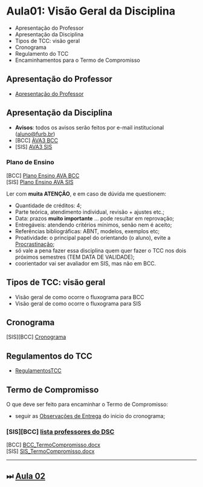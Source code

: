 <!-- \[INICIO] atualizar -->
[AVA3 BCC]: https://ava3.furb.br/course/view.php?id=31568 "AVA3 BCC"  
[Plano Ensino AVA BCC]: https://ava3.furb.br/course/view.php?id=31568&section=1 "Plano Ensino AVA BCC"  
[AVA3 SIS]: https://ava3.furb.br/course/view.php?id=31567 "AVA3 BCC"  
[Plano Ensino AVA SIS]: https://ava3.furb.br/course/view.php?id=31567&section=1 "Plano Ensino AVA BCC"  

# Aula01: Visão Geral da Disciplina

- Apresentação do Professor  
- Apresentação da Disciplina  
- Tipos de TCC: visão geral  
- Cronograma  
- Regulamento do TCC  
- Encaminhamentos para o Termo de Compromisso  

## Apresentação do Professor

- [Apresentação do Professor](https://github.com/dalton-reis/dalton-reis/blob/main/README.md "Apresentação do Professor")  

## Apresentação da Disciplina

- **Avisos**: todos os avisos serão feitos por e-mail institucional (aluno@furb.br)  
- \[BCC] [AVA3 BCC]  
- \[SIS] [AVA3 SIS]  

### Plano de Ensino

\[BCC] [Plano Ensino AVA BCC]  
\[SIS] [Plano Ensino AVA SIS]  

Ler com **muita ATENÇÃO**, e em caso de dúvida me questionem:

- Quantidade de créditos: 4;  
- Parte teórica, atendimento individual, revisão + ajustes etc.;  
- Data: prazos **muito importante** ... pode resultar em reprovação;  
- Entregáveis: atendendo critérios mínimos, senão nem é aceito;  
- Referências bibliográficas: ABNT, modelos, exemplos etc;  
- Proatividade: o principal papel do orientando (o aluno), evite a [Procrastinação](../Material/Procrastinacao.pdf "Procrastinação");  
- só vale a pena fazer essa disciplina quem quer fazer o TCC nos dois próximos semestres (TEM DATA DE VALIDADE);  
- coorientador vai ser avaliador em SIS, mas não em BCC.  

## Tipos de TCC: visão geral

<!-- FIXME: Fazer um fluxograma (mapa de tempo, usar data atual para marcar no mapa o que já passou) no DrawIO do que ocorre nos dois projetos. Tentar usar variáveis para datas do cronograma. E colocar links nas caixas do fluxograma com o material -->
- Visão geral de como ocorre o fluxograma para BCC  
- Visão geral de como ocorre o fluxograma para SIS  

## Cronograma

\[SIS]\[BCC] [Cronograma](../Cronogramas/cronograma.md "Cronograma")  

## Regulamentos do TCC

- [RegulamentosTCC](../regulamentos.md "RegulamentoTCC")  

## Termo de Compromisso  

O que deve ser feito para encaminhar o Termo de Compromisso:  

<!--
- fazer o cadastro no [Currículo Lattes](https://wwws.cnpq.br/cvlattesweb/pkg_cv_estr.inicio# "Currículo Lattes"); Faça o cadastro o quanto antes, não precisa esperar para ter os dados do termo (conversar com orientador etc.);  
-->

- seguir as [Observações de Entrega](../Cronogramas/cronograma.md#observações-de-entrega "Observações de Entrega") do inicio do cronograma;  
<!-- - \[SIS]\[BCC] [lista professores do DSC](professoresDSC.md "lista professores do DSC") -->  
### \[SIS]\[BCC] [lista professores do DSC](http://dsc.inf.furb.br/professores "lista professores do DSC")  

\[BCC] [BCC_TermoCompromisso.docx](../Material/BCC_TermoCompromisso.docx "BCC_TermoCompromisso.docx")  
\[SIS] [SIS_TermoCompromisso.docx](../Material/SIS_TermoCompromisso.docx "SIS_TermoCompromisso.docx")  

----------

## ⏭ [Aula 02](aula02Anotacoes.md "Aula 02")  

<!--
[FIXME: arrumar as fontes bibliográficas]  
## Principais Referências Bibliográficas​
-->
